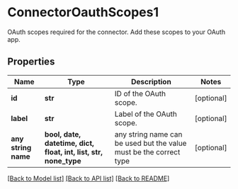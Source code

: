# ConnectorOauthScopes1

OAuth scopes required for the connector. Add these scopes to your OAuth app.

## Properties
Name | Type | Description | Notes
------------ | ------------- | ------------- | -------------
**id** | **str** | ID of the OAuth scope. | [optional] 
**label** | **str** | Label of the OAuth scope. | [optional] 
**any string name** | **bool, date, datetime, dict, float, int, list, str, none_type** | any string name can be used but the value must be the correct type | [optional]

[[Back to Model list]](../../README.md#documentation-for-models) [[Back to API list]](../../README.md#documentation-for-api-endpoints) [[Back to README]](../../README.md)


